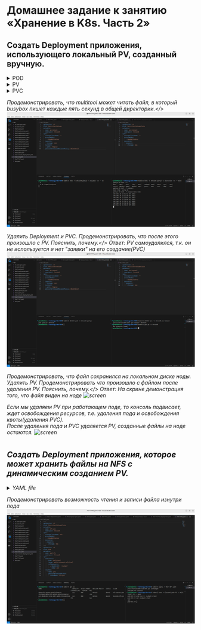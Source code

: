 # Домашнее задание к занятию «Хранение в K8s. Часть 2»

## Создать Deployment приложения, использующего локальный PV, созданный вручную.

<details>
<summary>POD

</summary>

```task
apiVersion: v1
kind: Pod
metadata:
  name: pod-pv
  namespace: lesson6
spec:
  containers:
    - name: busybox
      image: busybox
      command: ["sleep", "3600"]
      volumeMounts:
        - mountPath: "/input"
          name: my-volume
    - name: multitool
      image: wbitt/network-multitool
      volumeMounts:
        - mountPath: "/output"
          name: my-volume
  volumes:
    - name: my-volume
      persistentVolumeClaim:
        claimName: pvc-manual
```
</details>

<details>
<summary>PV
</summary>

```task
apiVersion: v1
kind: PersistentVolume
metadata:
  name: pv-manual
  namespace: lesson6
spec:
  storageClassName: ""
  accessModes:
    - ReadWriteOnce
  capacity:
    storage: 1Gi
  hostPath:
    path: /tmp/pv
  persistentVolumeReclaimPolicy: Deleteexit
```
</details>

<details>
<summary>PVC
</summary>

```task
apiVersion: v1 
kind: PersistentVolumeClaim
metadata:
  name: pvc-manual
  namespace: lesson6
spec:
  storageClassName: ""
  accessModes:
    - ReadWriteOnce
  resources:
    requests:
      storage: 1Gi
```
</details>

<i>Продемонстрировать, что multitool может читать файл, в который busybox пишет каждые пять секунд в общей директории.</>
![screen](/screen/12-adminkube-07-1.png)

<i>Удалить Deployment и PVC. Продемонстрировать, что после этого произошло с PV. Пояснить, почему.</>
Ответ: PV самоудалился, т.к. он не используется и нет "заявки" на его создание(PVC)
![screen](/screen/12-adminkube-07-2.png)

<i>Продемонстрировать, что файл сохранился на локальном диске ноды. Удалить PV. Продемонстрировать что произошло с файлом после удаления PV. Пояснить, почему.</>
Ответ: На скрине демонстрация того, что файл виден на ноде
![screen](/screen/12-adminkube-07-3png)

Если мы удаляем PV при работающем поде, то консоль подвисает, ждет освобождения ресурсов, т.е. удаления пода и освобождения квоты(удаления PVC).  
После удаления пода и PVC удаляется PV, созданные файлы на ноде остаются.
![screen](/screen/12-adminkube-07-4png)

#

## Создать Deployment приложения, которое может хранить файлы на NFS с динамическим созданием PV.

<details>
<summary>YAML file
</summary>

```task
---
apiVersion: v1
kind: PersistentVolumeClaim
metadata:
  name: nfs-pvc
  namespace: lesson6
spec:
  storageClassName: nfs
  accessModes:
    - ReadWriteOnce
  resources:
    requests:
      storage: 1Gi
---
apiVersion: v1
kind: Pod
metadata:
  name: pod-nfs
  namespace: lesson6
spec:
  containers:
    - name: multitool
      image: wbitt/network-multitool
      volumeMounts:
        - mountPath: "/output"
          name: pvc
  volumes:
    - name: pvc
      persistentVolumeClaim:
        claimName: nfs-pvc 
```
</details>

<i>Продемонстрировать возможность чтения и записи файла изнутри пода</i>
![screen](/screen/12-adminkube-07-5.png)